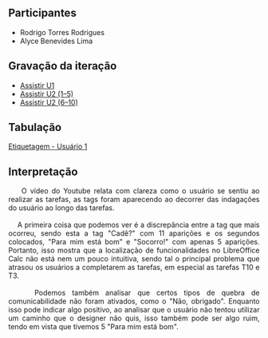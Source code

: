 <div align="justify">
  
## Participantes
- Rodrigo Torres Rodrigues
- Alyce Benevides Lima
  
## Gravação da iteração
- [Assistir U1](https://youtu.be/dlkTeykH7lQ?si=zjsNKuCbAFf1itkN)
- [Assistir U2 (1–5)](https://www.youtube.com/watch?v=MkHZwXxbmB4)
- [Assistir U2 (6–10)](https://www.youtube.com/watch?v=R1fWPr4xAR0)

## Tabulação
[Etiquetagem - Usuário 1](https://www.notion.so/27a6bcc1a58a8038bfe3d3a618cf2faf?v=27a6bcc1a58a8060ab9e000c7fe40824&source=copy_link)

## Interpretação
&nbsp;&nbsp;&nbsp;&nbsp;O vídeo do Youtube relata com clareza como o usuário se sentiu ao realizar as tarefas, as tags foram aparecendo ao decorrer das indagações do usuário ao longo das tarefas.
<br>
<br>
&nbsp;&nbsp;&nbsp;&nbsp;A primeira coisa que podemos ver é a discrepância entre a tag que mais ocorreu, sendo esta a tag "Cadê?" com 11 aparições e os segundos colocados, "Para mim está bom" e "Socorro!" com apenas 5 aparições. Portanto, isso mostra que a localização de funcionalidades no LibreOffice Calc não está nem um pouco intuitiva, sendo tal o principal problema que atrasou os usuários a completarem as tarefas, em especial as tarefas T10 e T3.
<br>
<br>
&nbsp;&nbsp;&nbsp;&nbsp;Podemos também analisar que certos tipos de quebra de comunicabilidade não foram ativados, como o "Não, obrigado". Enquanto isso pode indicar algo positivo, ao analisar que o usuário não tentou utilizar um caminho que o designer não quis, isso também pode ser algo ruim, tendo em vista que tivemos 5 "Para mim está bom".
</div>  
